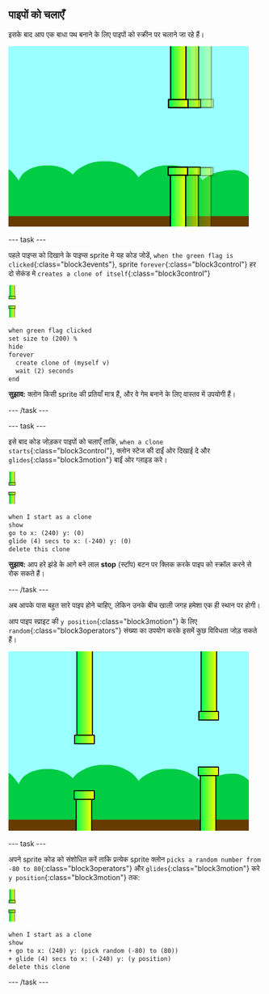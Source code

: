 ## पाइपों को चलाएँ

इसके बाद आप एक बाधा पथ बनाने के लिए पाइपों को स्क्रीन पर चलाने जा रहे हैं।

![पाइप्स​ स्क्रीन पर चल रहे हैं](images/flappy-clones-test.png)

--- task ---

पहले पाइप्स​ को दिखाने के पाइप्स sprite मे यह​ कोड जोडें, `when the green flag is clicked`{:class="block3events"}, sprite `forever`{:class="block3control"} हर दो सेकंड मे `creates a clone of itself`{:class="block3control"}

![पाइप्स sprite](images/pipes-sprite.png)

```blocks3
when green flag clicked
set size to (200) %
hide
forever 
  create clone of (myself v)
  wait (2) seconds
end
```

**सुझाव:** क्लोन किसी sprite की प्रतियाँ मात्र हैं, और वे गेम बनाने के लिए वास्तव में उपयोगी हैं।

--- /task ---

--- task ---

इसे बाद कोड जोड़कर पाइपों को चलाएँ ताकि, `when a clone starts`{:class="block3control"}, क्लोन स्टेज की दाईं ओर दिखाई दे और `glides`{:class="block3motion"} बाईं ओर ग्लाइड करे।

![पाइप्स sprite](images/pipes-sprite.png)

```blocks3
when I start as a clone
show
go to x: (240) y: (0)
glide (4) secs to x: (-240) y: (0)
delete this clone
```

**सुझाव:** आप हरे झंडे के आगे बने लाल **stop** (स्टॉप) बटन पर क्लिक करके पाइप को स्क्रॉल करने से रोक सकते हैं।

--- /task ---

अब आपके पास बहुत सारे पाइप होने चाहिए, लेकिन उनके बीच खाली जगह हमेशा एक ही स्थान पर होगी।

आप पाइप स्प्राइट की `y position`{:class="block3motion"} के लिए `random`{:class="block3operators"} संख्या का उपयोग करके इसमें कुछ विविधता जोड़ सकते हैं।

![विभिन्न ऊंचाइयों पर पाइप](images/flappy-height-test.png)

--- task ---

अपने sprite कोड को संशोधित करें ताकि प्रत्येक sprite क्लोन `picks a random number from -80 to 80`{:class="block3operators"} और `glides`{:class="block3motion"} करे `y position`{:class="block3motion"} तक​:

![पाइप्स sprite](images/pipes-sprite.png)

```blocks3
when I start as a clone
show
+ go to x: (240) y: (pick random (-80) to (80))
+ glide (4) secs to x: (-240) y: (y position)
delete this clone
```

--- /task ---